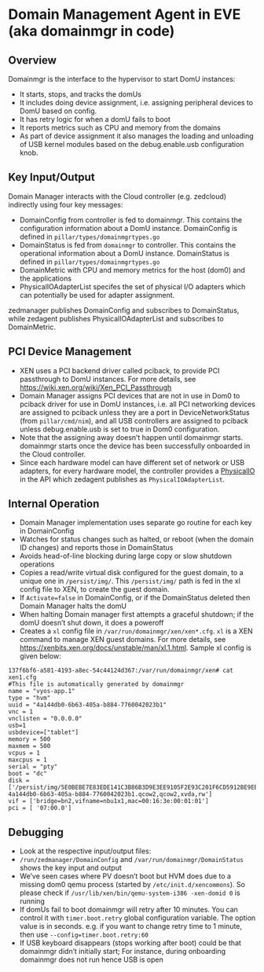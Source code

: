 # Domain Management Agent in EVE (aka domainmgr in code)

## Overview

Domainmgr is the interface to the hypervisor to start DomU instances:

- It starts, stops, and tracks the domUs
- It includes doing device assignment, i.e. assigning peripheral devices to DomU based on config.
- It has retry logic for when a domU fails to boot
- It reports metrics such as CPU and memory from the domains
- As part of device assignment it also manages the loading and unloading of USB kernel modules based on the debug.enable.usb configuration knob.

## Key Input/Output

Domain Manager interacts with the Cloud controller (e.g. zedcloud) indirectly using four key messages:
- DomainConfig from controller is fed to domainmgr. This contains the configuration information about a DomU instance. DomainConfig is defined in `pillar/types/domainmgrtypes.go`
- DomainStatus is fed from `domainmgr` to controller. This contains the operational information about a DomU instance. DomainStatus is defined in `pillar/types/domainmgrtypes.go`
- DomainMetric with CPU and memory metrics for the host (dom0) and the applications
- PhysicalIOAdapterList specifes the set of physical I/O adapters which can potentially be used for adapter assignment.

zedmanager publishes DomainConfig and subscribes to DomainStatus, while zedagent publishes PhysicalIOAdapterList and subscribes to DomainMetric.

## PCI Device Management

- XEN uses a PCI backend driver called pciback, to provide PCI passthrough to DomU instances. For more details, see <https://wiki.xen.org/wiki/Xen_PCI_Passthrough>
- Domain Manager assigns PCI devices that are not in use in Dom0 to pciback driver for use in DomU instances, i.e. all PCI networking devices are assigned to pciback unless they are a port in DeviceNetworkStatus (from `pillar/cmd/nim`), and all USB controllers are assigned to pciback unless debug.enable.usb is set to true in Dom0 configuration.
- Note that the assigning away doesn’t happen until domainmgr starts. domainmgr starts once the device has been successfully onboarded in the Cloud controller.
- Since each hardware model can have different set of network or USB adapters, for every hardware model, the controller provides a [PhysicalIO](../../api/proto/config/devmodel.proto) in the API which zedagent publishes as `PhysicalIOAdapterList`.

## Internal Operation

- Domain Manager implementation uses separate go routine for each key in DomainConfig
- Watches for status changes such as halted, or reboot (when the domain ID changes) and reports those in DomainStatus
- Avoids head-of-line blocking during large copy or slow shutdown operations
- Copies a read/write virtual disk configured for the guest domain, to a unique one in `/persist/img/`. This `/persist/img/` path is fed in the xl config file to XEN, to create the guest domain.
- If `Activate=false` in DomainConfig, or if the DomainStatus deleted then Domain Manager halts the domU
- When halting Domain manager first attempts a graceful shutdown; if the domU doesn’t shut down, it does a poweroff
- Creates a `xl` config file in `/var/run/domainmgr/xen/xen*.cfg`. `xl` is a XEN command to manage XEN guest domains. For more details, see <https://xenbits.xen.org/docs/unstable/man/xl.1.html>. Sample xl config is given below:

```shellsession
137f6bf6-a581-4193-a8ec-54c44124d367:/var/run/domainmgr/xen# cat xen1.cfg
#This file is automatically generated by domainmgr
name = "vyos-app.1"
type = "hvm"
uuid = "4a144db0-6b63-405a-b884-7760042023b1"
vnc = 1
vnclisten = "0.0.0.0"
usb=1
usbdevice=["tablet"]
memory = 500
maxmem = 500
vcpus = 1
maxcpus = 1
serial = "pty"
boot = "dc"
disk = ['/persist/img/5E0BEBE7E83EDE141C3B86B3D9E3EE9105F2E93C201F6CD5912BE9EBC965F19B-4a144db0-6b63-405a-b884-7760042023b1.qcow2,qcow2,xvda,rw']
vif = ['bridge=bn2,vifname=nbu1x1,mac=00:16:3e:00:01:01']
pci = [ '07:00.0']
```

## Debugging

- Look at the respective input/output files:
- `/run/zedmanager/DomainConfig` and `/var/run/domainmgr/DomainStatus` shows the key input and output
- We’ve seen cases where PV doesn’t boot but HVM does due to a missing dom0 qemu process (started by `/etc/init.d/xencommons`). So please check if `/usr/lib/xen/bin/qemu-system-i386 -xen-domid 0` is running
- If domUs fail to boot domainmgr will retry after 10  minutes. You can control it with `timer.boot.retry` global configuration variable. The option value is in seconds. e.g. if you want to change retry time to 1 minute, then use `--config=timer.boot.retry:60`
- If USB keyboard disappears (stops working after boot) could be that domainmgr didn’t initially start; For instance, during onboarding domainmgr does not run hence USB is open
